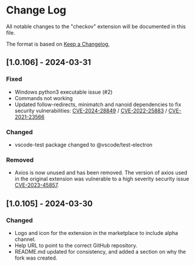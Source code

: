 # Change Log

All notable changes to the "checkov" extension will be documented in this file.

The format is based on [Keep a Changelog](https://keepachangelog.com/en/1.1.0/),

## [1.0.106] - 2024-03-31

### Fixed
- Windows python3 executable issue (#2)
- Commands not working
- Updated follow-redirects, minimatch and nanoid dependencies to fix security vulnerabilities: [CVE-2024-28849](https://github.com/advisories/GHSA-cxjh-pqwp-8mfp) / [CVE-2022-25883](https://github.com/advisories/GHSA-c2qf-rxjj-qqgw) / [CVE-2021-23566](https://github.com/advisories/GHSA-qrpm-p2h7-hrv2)

### Changed
- vscode-test package changed to @vscode/test-electron

### Removed
- Axios is now unused and has been removed. The version of axios used in the original extension was vulnerable to a high severity security issue [CVE-2023-45857](https://github.com/advisories/GHSA-wf5p-g6vw-rhxx).

## [1.0.105] - 2024-03-30

### Changed

- Logo and icon for the extension in the marketplace to include alpha channel. 
- Help URL to point to the correct GitHub repository.
- README.md updated for consistency, and added a section on why the fork was created.

